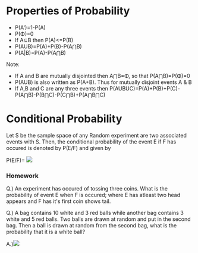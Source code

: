 # Properties of Probability

- P(A')=1-P(A)
- P(Φ)=0
- If A⊆B then P(A)<=P(B)
- P(AUB)=P(A)+P(B)-P(A⋂B)
- P(A|B)=P(A)-P(A⋂B)

Note: 

- If A and B are mutually disjointed then A⋂B=Φ, so that P(A⋂B)=P(Φ)=0
- P(AUB) is also written as P(A+B). Thus for mutually disjoint events A & B
- If A,B and C are any three events then P(AUBUC)=P(A)+P(B)+P(C)-P(A⋂B)-P(B⋂C)-P(C⋂B)+P(A⋂B⋂C)

# Conditional Probability

Let S be the sample space of any Random experiment are two associated events with S. Then, the conditional probability of the event E if F has occured is denoted by P(E/F) and given by

P(E/F)= ![](http://www.sciweavers.org/download/Tex2Img_1595331404.jpg)

### Homework 

Q.) An experiment has occured of tossing three coins. What is the probability of event E when F is occured; where E has atleast two head appears and F has it's first coin shows tail. 

Q.) A bag contains 10 white and 3 red balls while another bag contains 3 white and 5 red balls. Two balls are drawn at random and put in the second bag. Then a ball is drawn at random from the second bag, what is the probability that it is a white ball?

A.)![](https://latex2image.joeraut.com/output/img-adf3fe1c16ebeb69.png)
    
